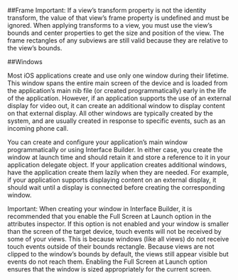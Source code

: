 ##Frame
Important: If a view’s transform property is not the identity transform, the value of that view’s frame property is undefined and must be ignored. When applying transforms to a view, you must use the view’s bounds and center properties to get the size and position of the view. The frame rectangles of any subviews are still valid because they are relative to the view’s bounds.

##Windows

Most iOS applications create and use only one window during their lifetime. This window spans the entire main screen of the device and is loaded from the application’s main nib file (or created programmatically) early in the life of the application. However, if an application supports the use of an external display for video out, it can create an additional window to display content on that external display. All other windows are typically created by the system, and are usually created in response to specific events, such as an incoming phone call.

You can create and configure your application’s main window programmatically or using Interface Builder. In either case, you create the window at launch time and should retain it and store a reference to it in your application delegate object. If your application creates additional windows, have the application create them lazily when they are needed. For example, if your application supports displaying content on an external display, it should wait until a display is connected before creating the corresponding window.

Important: When creating your window in Interface Builder, it is recommended that you enable the Full Screen at Launch option in the attributes inspector. If this option is not enabled and your window is smaller than the screen of the target device, touch events will not be received by some of your views. This is because windows (like all views) do not receive touch events outside of their bounds rectangle. Because views are not clipped to the window’s bounds by default, the views still appear visible but events do not reach them. Enabling the Full Screen at Launch option ensures that the window is sized appropriately for the current screen.
